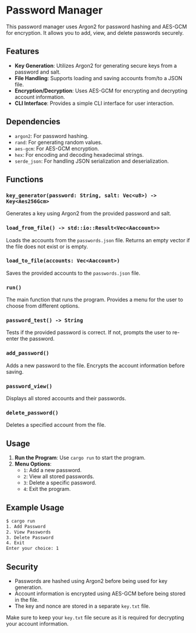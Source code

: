 # Password Manager

This password manager uses Argon2 for password hashing and AES-GCM for encryption. It allows you to add, view, and delete passwords securely.

## Features

- **Key Generation**: Utilizes Argon2 for generating secure keys from a password and salt.
- **File Handling**: Supports loading and saving accounts from/to a JSON file.
- **Encryption/Decryption**: Uses AES-GCM for encrypting and decrypting account information.
- **CLI Interface**: Provides a simple CLI interface for user interaction.

## Dependencies

- `argon2`: For password hashing.
- `rand`: For generating random values.
- `aes-gcm`: For AES-GCM encryption.
- `hex`: For encoding and decoding hexadecimal strings.
- `serde_json`: For handling JSON serialization and deserialization.

## Functions

### `key_generator(password: String, salt: Vec<u8>) -> Key<Aes256Gcm>`
Generates a key using Argon2 from the provided password and salt.

### `load_from_file() -> std::io::Result<Vec<Aaccount>>`
Loads the accounts from the `passwords.json` file. Returns an empty vector if the file does not exist or is empty.

### `load_to_file(accounts: Vec<Aaccount>)`
Saves the provided accounts to the `passwords.json` file.

### `run()`
The main function that runs the program. Provides a menu for the user to choose from different options.

### `password_test() -> String`
Tests if the provided password is correct. If not, prompts the user to re-enter the password.

### `add_password()`
Adds a new password to the file. Encrypts the account information before saving.

### `password_view()`
Displays all stored accounts and their passwords.

### `delete_password()`
Deletes a specified account from the file.

## Usage

1. **Run the Program**: Use `cargo run` to start the program.
2. **Menu Options**:
   - `1`: Add a new password.
   - `2`: View all stored passwords.
   - `3`: Delete a specific password.
   - `4`: Exit the program.

## Example Usage

```sh
$ cargo run
1. Add Password
2. View Passwords
3. Delete Password
4. Exit
Enter your choice: 1
```

## Security

- Passwords are hashed using Argon2 before being used for key generation.
- Account information is encrypted using AES-GCM before being stored in the file.
- The key and nonce are stored in a separate `key.txt` file.

Make sure to keep your `key.txt` file secure as it is required for decrypting your account information.
